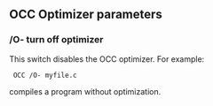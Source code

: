 ## OCC Optimizer parameters

### /O-   turn off optimizer
 
  This switch disables the OCC optimizer.  For example:
 
     OCC /O- myfile.c
 
  compiles a program without optimization.